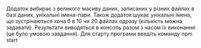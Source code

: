Додаток вибирає з великого масиву даних, записаних у різних файлах в базі даних, унікальні імена-пари. Також додаток шукає унікальні імена, що зустрічаються хоча б в 10 чи 20 файлах одразу (кількість можна задавати).
Результати виводяться в консоль разом з часом їх виконання (це було умовою завдання).
Для старту програми введіть команду npm start
